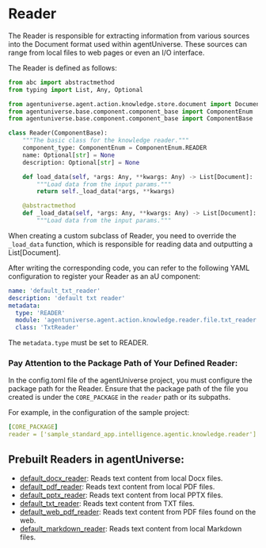 # Reader

The Reader is responsible for extracting information from various sources into the Document format used within agentUniverse. These sources can range from local files to web pages or even an I/O interface.

The Reader is defined as follows:
```python
from abc import abstractmethod
from typing import List, Any, Optional

from agentuniverse.agent.action.knowledge.store.document import Document
from agentuniverse.base.component.component_base import ComponentEnum
from agentuniverse.base.component.component_base import ComponentBase

class Reader(ComponentBase):
    """The basic class for the knowledge reader."""
    component_type: ComponentEnum = ComponentEnum.READER
    name: Optional[str] = None
    description: Optional[str] = None

    def load_data(self, *args: Any, **kwargs: Any) -> List[Document]:
        """Load data from the input params."""
        return self._load_data(*args, **kwargs)

    @abstractmethod
    def _load_data(self, *args: Any, **kwargs: Any) -> List[Document]:
        """Load data from the input params."""
```
When creating a custom subclass of Reader, you need to override the `_load_data` function, which is responsible for reading data and outputting a List[Document].

After writing the corresponding code, you can refer to the following YAML configuration to register your Reader as an aU component:
```yaml
name: 'default_txt_reader'
description: 'default txt reader'
metadata:
  type: 'READER'
  module: 'agentuniverse.agent.action.knowledge.reader.file.txt_reader'
  class: 'TxtReader'
```
The `metadata.type` must be set to READER.

### Pay Attention to the Package Path of Your Defined Reader:
In the config.toml file of the agentUniverse project, you must configure the package path for the Reader. Ensure that the package path of the file you created is under the `CORE_PACKAGE` in the `reader` path or its subpaths.

For example, in the configuration of the sample project:
```yaml
[CORE_PACKAGE]
reader = ['sample_standard_app.intelligence.agentic.knowledge.reader']
```

## Prebuilt Readers in agentUniverse:
- [default_docx_reader](../../../../../../agentuniverse/agent/action/knowledge/reader/file/docx_reader.yaml): Reads text content from local Docx files.
- [default_pdf_reader](../../../../../../agentuniverse/agent/action/knowledge/reader/file/pdf_reader.yaml): Reads text content from local PDF files.
- [default_pptx_reader](../../../../../../agentuniverse/agent/action/knowledge/reader/file/pptx_reader.yaml): Reads text content from local PPTX files.
- [default_txt_reader](../../../../../../agentuniverse/agent/action/knowledge/reader/file/txt_reader.yaml): Reads text content from TXT files.
- [default_web_pdf_reader](../../../../../../agentuniverse/agent/action/knowledge/reader/file/web_pdf_reader.yaml): Reads text content from PDF files found on the web.
- [default_markdown_reader](../../../../../../agentuniverse/agent/action/knowledge/reader/file/markdown_reader.yaml): Reads text content from local Markdown files. 